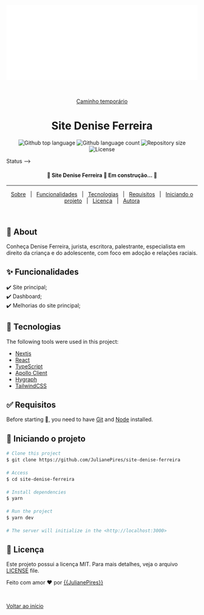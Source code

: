 <div align="center" id="top"> 
  <img src="./.github/Logo branca.png" alt="Site Denise Ferreira" />

  &#xa0;

  <a href="https://site-denise-ferreira.vercel.app/">Caminho temporário</a>
</div>

<h1 align="center">Site Denise Ferreira</h1>

<p align="center">
  <img alt="Github top language" src="https://img.shields.io/github/languages/top/JulianePires/site-denise-ferreira?color=56BEB8">

  <img alt="Github language count" src="https://img.shields.io/github/languages/count/JulianePires/site-denise-ferreira?color=56BEB8">

  <img alt="Repository size" src="https://img.shields.io/github/repo-size/JulianePires/site-denise-ferreira?color=56BEB8">

  <img alt="License" src="https://img.shields.io/github/license/JulianePires/site-denise-ferreira?color=56BEB8">

  <!-- <img alt="Github issues" src="https://img.shields.io/github/issues/JulianePires/site-denise-ferreira?color=56BEB8" /> -->

  <!-- <img alt="Github forks" src="https://img.shields.io/github/forks/JulianePires/site-denise-ferreira?color=56BEB8" /> -->

  <!-- <img alt="Github stars" src="https://img.shields.io/github/stars/JulianePires/site-denise-ferreira?color=56BEB8" /> -->
</p>

Status -->

<h4 align="center"> 
	🚧  Site Denise Ferreira 🚀 Em construção...  🚧
</h4> 

<hr>

<p align="center">
  <a href="#dart-about">Sobre</a> &#xa0; | &#xa0; 
  <a href="#sparkles-features">Funcionalidades</a> &#xa0; | &#xa0;
  <a href="#rocket-technologies">Tecnologias</a> &#xa0; | &#xa0;
  <a href="#white_check_mark-requirements">Requisitos</a> &#xa0; | &#xa0;
  <a href="#checkered_flag-starting">Iniciando o projeto</a> &#xa0; | &#xa0;
  <a href="#memo-license">Licença</a> &#xa0; | &#xa0;
  <a href="https://github.com/JulianePires" target="_blank">Autora</a>
</p>

<br>

## :dart: About ##

Conheça Denise Ferreira, jurista, escritora, palestrante, especialista em direito da criança e do adolescente, com foco em adoção e relações raciais.

## :sparkles: Funcionalidades ##

:heavy_check_mark: Site principal;\
:heavy_check_mark: Dashboard;\
:heavy_check_mark: Melhorias do site principal;

## :rocket: Tecnologias ##

The following tools were used in this project:

- [Nextjs](https://nextjs.org/)
- [React](https://pt-br.reactjs.org/)
- [TypeScript](https://www.typescriptlang.org/)
- [Apollo Client](https://www.apollographql.com/docs/react/)
- [Hygraph](https://hygraph.com/)
- [TailwindCSS](https://tailwindcss.com/)

## :white_check_mark: Requisitos ##

Before starting :checkered_flag:, you need to have [Git](https://git-scm.com) and [Node](https://nodejs.org/en/) installed.

## :checkered_flag: Iniciando o projeto ##

```bash
# Clone this project
$ git clone https://github.com/JulianePires/site-denise-ferreira

# Access
$ cd site-denise-ferreira

# Install dependencies
$ yarn

# Run the project
$ yarn dev

# The server will initialize in the <http://localhost:3000>
```

## :memo: Licença ##

Este projeto possui a licença MIT. Para mais detalhes, veja o arquivo [LICENSE](LICENSE) file.


Feito com amor :heart: por <a href="https://github.com/JulianePires" target="_blank">{{JulianePires}}</a>

&#xa0;

<a href="#top">Voltar ao início</a>
